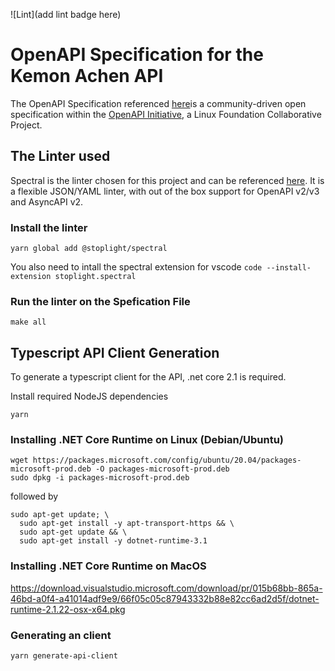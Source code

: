 ![Lint](add lint badge here)

# OpenAPI Specification for the Kemon Achen API

The OpenAPI Specification referenced [here](https://github.com/OAI/OpenAPI-Specification)is a community-driven open specification within the [OpenAPI Initiative](https://www.openapis.org/), a Linux Foundation Collaborative Project.

## The Linter used

Spectral is the linter chosen for this project and can be referenced [here](https://github.com/stoplightio/spectral). It is a flexible JSON/YAML linter, with out of the box support for OpenAPI v2/v3 and AsyncAPI v2.

### Install the linter

```
yarn global add @stoplight/spectral
```

You also need to intall the spectral extension for vscode
`code --install-extension stoplight.spectral`

### Run the linter on the Spefication File

```
make all
```

## Typescript API Client Generation

To generate a typescript client for the API, .net core 2.1 is required.

Install required NodeJS dependencies

```
yarn
```

### Installing .NET Core Runtime on Linux (Debian/Ubuntu)

```
wget https://packages.microsoft.com/config/ubuntu/20.04/packages-microsoft-prod.deb -O packages-microsoft-prod.deb
sudo dpkg -i packages-microsoft-prod.deb
```

followed by

```
sudo apt-get update; \
  sudo apt-get install -y apt-transport-https && \
  sudo apt-get update && \
  sudo apt-get install -y dotnet-runtime-3.1
```

### Installing .NET Core Runtime on MacOS

https://download.visualstudio.microsoft.com/download/pr/015b68bb-865a-46bd-a0f4-a41014adf9e9/66f05c05c87943332b88e82cc6ad2d5f/dotnet-runtime-2.1.22-osx-x64.pkg

### Generating an client

```
yarn generate-api-client
```
